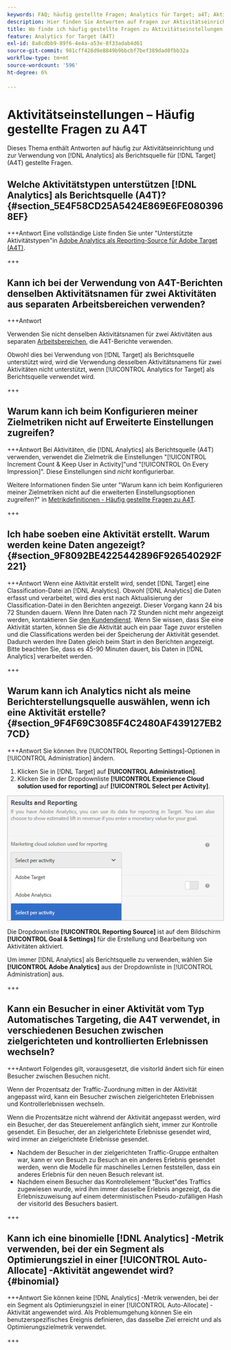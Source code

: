```yaml
---
keywords: FAQ; häufig gestellte Fragen; Analytics für Target; a4T; Aktivitätseinrichtung
description: Hier finden Sie Antworten auf Fragen zur Aktivitätseinrichtung bei der Verwendung von Analytics für [!DNL Target]  (A4T). Mit A4T können Sie Analytics-Berichte für [!DNL Target] Aktivitäten verwenden.
title: Wo finde ich häufig gestellte Fragen zu Aktivitätseinstellungen mit A4T?
feature: Analytics for Target (A4T)
exl-id: 8a8cdbb9-89f6-4e4a-a53e-8f33adab4d61
source-git-commit: 981cff428d9e8849b9bbcbf7bef389dad0fbb32a
workflow-type: tm+mt
source-wordcount: '596'
ht-degree: 6%

---
```


# Aktivitätseinstellungen – Häufig gestellte Fragen zu A4T

Dieses Thema enthält Antworten auf häufig zur Aktivitätseinrichtung und zur Verwendung von [!DNL Analytics] als Berichtsquelle für [!DNL Target] (A4T) gestellte Fragen.

## Welche Aktivitätstypen unterstützen [!DNL Analytics] als Berichtsquelle (A4T)? {#section_5E4F58CD25A5424E869E6FE0803968EF}

+++Antwort
Eine vollständige Liste finden Sie unter &quot;Unterstützte Aktivitätstypen&quot;in [Adobe Analytics als Reporting-Source für Adobe Target (A4T)](/help/main/c-integrating-target-with-mac/a4t/a4t.md#concept_7540C8C04259434AB6EE33B09F47A1DE).

+++

## Kann ich bei der Verwendung von A4T-Berichten denselben Aktivitätsnamen für zwei Aktivitäten aus separaten Arbeitsbereichen verwenden?

+++Antwort

Verwenden Sie nicht denselben Aktivitätsnamen für zwei Aktivitäten aus separaten [Arbeitsbereichen](/help/main/administrating-target/c-user-management/property-channel/property-channel.md), die A4T-Berichte verwenden.

Obwohl dies bei Verwendung von [!DNL Target] als Berichtsquelle unterstützt wird, wird die Verwendung desselben Aktivitätsnamens für zwei Aktivitäten nicht unterstützt, wenn [!UICONTROL Analytics for Target] als Berichtsquelle verwendet wird.

+++

## Warum kann ich beim Konfigurieren meiner Zielmetriken nicht auf Erweiterte Einstellungen zugreifen?

+++Antwort
Bei Aktivitäten, die [!DNL Analytics] als Berichtsquelle (A4T) verwenden, verwendet die Zielmetrik die Einstellungen &quot;[!UICONTROL Increment Count & Keep User in Activity]&quot;und &quot;[!UICONTROL On Every Impression]&quot;. Diese Einstellungen sind *nicht* konfigurierbar.

Weitere Informationen finden Sie unter &quot;Warum kann ich beim Konfigurieren meiner Zielmetriken nicht auf die erweiterten Einstellungsoptionen zugreifen?&quot; in [Metrikdefinitionen - Häufig gestellte Fragen zu A4T](/help/main/c-integrating-target-with-mac/a4t/r-a4t-faq/a4t-faq-metric-definition.md).

+++

## Ich habe soeben eine Aktivität erstellt. Warum werden keine Daten angezeigt? {#section_9F8092BE4225442896F926540292F221}


+++Antwort
Wenn eine Aktivität erstellt wird, sendet [!DNL Target] eine Classification-Datei an [!DNL Analytics]. Obwohl [!DNL Analytics] die Daten erfasst und verarbeitet, wird dies erst nach Aktualisierung der Classification-Datei in den Berichten angezeigt. Dieser Vorgang kann 24 bis 72 Stunden dauern. Wenn Ihre Daten nach 72 Stunden nicht mehr angezeigt werden, kontaktieren Sie [den Kundendienst](/help/main/cmp-resources-and-contact-information.md#reference_ACA3391A00EF467B87930A450050077C). Wenn Sie wissen, dass Sie eine Aktivität starten, können Sie die Aktivität auch ein paar Tage zuvor erstellen und die Classifications werden bei der Speicherung der Aktivität gesendet. Dadurch werden Ihre Daten gleich beim Start in den Berichten angezeigt. Bitte beachten Sie, dass es 45-90 Minuten dauert, bis Daten in [!DNL Analytics] verarbeitet werden.

+++

## Warum kann ich Analytics nicht als meine Berichterstellungsquelle auswählen, wenn ich eine Aktivität erstelle? {#section_9F4F69C3085F4C2480AF439127EB27CD}

+++Antwort
Sie können Ihre [!UICONTROL Reporting Settings]-Optionen in [!UICONTROL Administration] ändern.

1. Klicken Sie in [!DNL Target] auf **[!UICONTROL Administration]**.
1. Klicken Sie in der Dropdownliste **[!UICONTROL Experience Cloud solution used for reporting]** auf **[!UICONTROL Select per Activity]**.

![Bild pro Aktivität ](assets/select-per-activity.png)

Die Dropdownliste **[!UICONTROL Reporting Source]** ist auf dem Bildschirm **[!UICONTROL Goal & Settings]** für die Erstellung und Bearbeitung von Aktivitäten aktiviert.

Um immer [!DNL Analytics] als Berichtsquelle zu verwenden, wählen Sie **[!UICONTROL Adobe Analytics]** aus der Dropdownliste in [!UICONTROL Administration] aus.

+++

## Kann ein Besucher in einer Aktivität vom Typ Automatisches Targeting, die A4T verwendet, in verschiedenen Besuchen zwischen zielgerichteten und kontrollierten Erlebnissen wechseln?

+++Antwort
Folgendes gilt, vorausgesetzt, die visitorId ändert sich für einen Besucher zwischen Besuchen nicht.

Wenn der Prozentsatz der Traffic-Zuordnung mitten in der Aktivität angepasst wird, kann ein Besucher zwischen zielgerichteten Erlebnissen und Kontrollerlebnissen wechseln.

Wenn die Prozentsätze nicht während der Aktivität angepasst werden, wird ein Besucher, der das Steuerelement anfänglich sieht, immer zur Kontrolle gesendet. Ein Besucher, der an zielgerichtete Erlebnisse gesendet wird, wird immer an zielgerichtete Erlebnisse gesendet.

* Nachdem der Besucher in der zielgerichteten Traffic-Gruppe enthalten war, kann er von Besuch zu Besuch an ein anderes Erlebnis gesendet werden, wenn die Modelle für maschinelles Lernen feststellen, dass ein anderes Erlebnis für den neuen Besuch relevant ist.
* Nachdem einem Besucher das Kontrollelement &quot;Bucket&quot;des Traffics zugewiesen wurde, wird ihm immer dasselbe Erlebnis angezeigt, da die Erlebniszuweisung auf einem deterministischen Pseudo-zufälligen Hash der visitorId des Besuchers basiert.

+++

## Kann ich eine binomielle [!DNL Analytics] -Metrik verwenden, bei der ein Segment als Optimierungsziel in einer [!UICONTROL Auto-Allocate] -Aktivität angewendet wird? {#binomial}

+++Antwort
Sie können keine [!DNL Analytics] -Metrik verwenden, bei der ein Segment als Optimierungsziel in einer [!UICONTROL Auto-Allocate] -Aktivität angewendet wird. Als Problemumgehung können Sie ein benutzerspezifisches Ereignis definieren, das dasselbe Ziel erreicht und als Optimierungszielmetrik verwendet.

+++